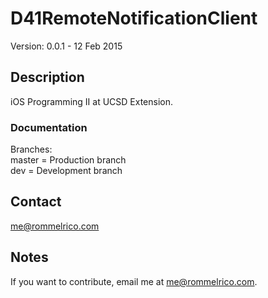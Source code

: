 # D41RemoteNotificationClient

Version: 0.0.1 - 12 Feb 2015

## Description

iOS Programming II at UCSD Extension.

### Documentation
Branches:  
master = Production branch  
dev = Development branch  

## Contact

<me@rommelrico.com>

## Notes

If you want to contribute, email me at <me@rommelrico.com>.
